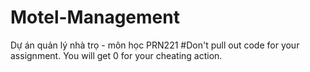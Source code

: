 # Motel-Management
Dự án quản lý nhà trọ - môn học PRN221
#Don't pull out code for your assignment. You will get 0 for your cheating action.
